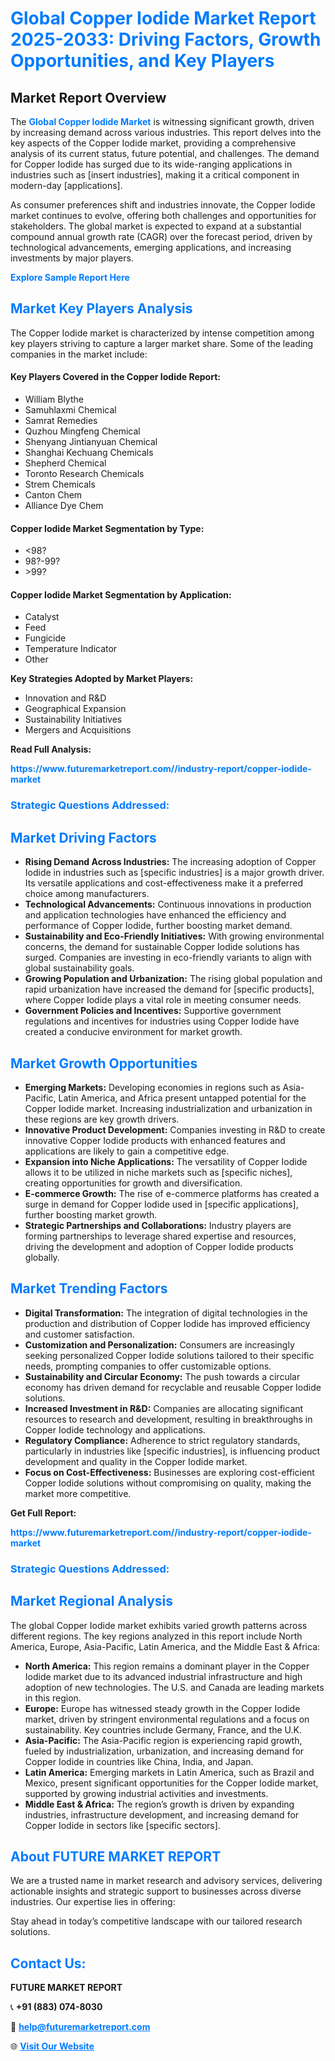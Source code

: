 <h1 style="color: #007BFF;">Global Copper Iodide Market Report 2025-2033: Driving Factors, Growth Opportunities, and Key Players</h1>

<section id="overview">
<h2>Market Report Overview</h2>
<p>The <a href="https://www.futuremarketreport.com//industry-report/copper-iodide-market" style="color: #007BFF; text-decoration: none;"><strong>Global Copper Iodide Market</strong></a> is witnessing significant growth, driven by increasing demand across various industries. This report delves into the key aspects of the Copper Iodide market, providing a comprehensive analysis of its current status, future potential, and challenges. The demand for Copper Iodide has surged due to its wide-ranging applications in industries such as [insert industries], making it a critical component in modern-day [applications].</p>
<p>As consumer preferences shift and industries innovate, the Copper Iodide market continues to evolve, offering both challenges and opportunities for stakeholders. The global market is expected to expand at a substantial compound annual growth rate (CAGR) over the forecast period, driven by technological advancements, emerging applications, and increasing investments by major players.</p>
</section>

<section id="overview">
<p><a href="https://www.futuremarketreport.com//request-sample/reportId=92758" style="color: #007BFF; text-decoration: none;"><strong>Explore Sample Report Here</strong></a></p>
</section>

<section id="key-players">
<h2 style="color: #007BFF;">Market Key Players Analysis</h2>
<p>The Copper Iodide market is characterized by intense competition among key players striving to capture a larger market share. Some of the leading companies in the market include:</p>
<h4>Key Players Covered in the Copper Iodide Report:</h4>
<ul><li>William Blythe</li><li>Samuhlaxmi Chemical</li><li>Samrat Remedies</li><li>Quzhou Mingfeng Chemical</li><li>Shenyang Jintianyuan Chemical</li><li>Shanghai Kechuang Chemicals</li><li>Shepherd Chemical</li><li>Toronto Research Chemicals</li><li>Strem Chemicals</li><li>Canton Chem</li><li>Alliance Dye Chem</li></ul>
<h4>Copper Iodide Market Segmentation by Type:</h4>
<ul><li>&lt;98?</li><li>98?-99?</li><li>&gt;99?</li></ul>

<h4>Copper Iodide Market Segmentation by Application:</h4>
<ul><li>Catalyst</li><li>Feed</li><li>Fungicide</li><li>Temperature Indicator</li><li>Other</li></ul>
<p><strong>Key Strategies Adopted by Market Players:</strong></p>
<ul>
<li>Innovation and R&D</li>
<li>Geographical Expansion</li>
<li>Sustainability Initiatives</li>
<li>Mergers and Acquisitions</li>
</ul>
</section>

<section>
<p><strong>Read Full Analysis: </strong></p><a href="https://www.futuremarketreport.com//industry-report/copper-iodide-market" style="color: #007BFF; text-decoration: none;"><strong>https://www.futuremarketreport.com//industry-report/copper-iodide-market</strong></a>
<h3 style="color: #007BFF;">Strategic Questions Addressed:</h3>
</section>

<section id="driving-factors">
<h2 style="color: #007BFF;">Market Driving Factors</h2>
<ul>
<li><strong>Rising Demand Across Industries:</strong> The increasing adoption of Copper Iodide in industries such as [specific industries] is a major growth driver. Its versatile applications and cost-effectiveness make it a preferred choice among manufacturers.</li>
<li><strong>Technological Advancements:</strong> Continuous innovations in production and application technologies have enhanced the efficiency and performance of Copper Iodide, further boosting market demand.</li>
<li><strong>Sustainability and Eco-Friendly Initiatives:</strong> With growing environmental concerns, the demand for sustainable Copper Iodide solutions has surged. Companies are investing in eco-friendly variants to align with global sustainability goals.</li>
<li><strong>Growing Population and Urbanization:</strong> The rising global population and rapid urbanization have increased the demand for [specific products], where Copper Iodide plays a vital role in meeting consumer needs.</li>
<li><strong>Government Policies and Incentives:</strong> Supportive government regulations and incentives for industries using Copper Iodide have created a conducive environment for market growth.</li>
</ul>
</section>

<section id="growth-opportunities">
<h2 style="color: #007BFF;">Market Growth Opportunities</h2>
<ul>
<li><strong>Emerging Markets:</strong> Developing economies in regions such as Asia-Pacific, Latin America, and Africa present untapped potential for the Copper Iodide market. Increasing industrialization and urbanization in these regions are key growth drivers.</li>
<li><strong>Innovative Product Development:</strong> Companies investing in R&D to create innovative Copper Iodide products with enhanced features and applications are likely to gain a competitive edge.</li>
<li><strong>Expansion into Niche Applications:</strong> The versatility of Copper Iodide allows it to be utilized in niche markets such as [specific niches], creating opportunities for growth and diversification.</li>
<li><strong>E-commerce Growth:</strong> The rise of e-commerce platforms has created a surge in demand for Copper Iodide used in [specific applications], further boosting market growth.</li>
<li><strong>Strategic Partnerships and Collaborations:</strong> Industry players are forming partnerships to leverage shared expertise and resources, driving the development and adoption of Copper Iodide products globally.</li>
</ul>
</section>

<section id="trending-factors">
<h2 style="color: #007BFF;">Market Trending Factors</h2>
<ul>
<li><strong>Digital Transformation:</strong> The integration of digital technologies in the production and distribution of Copper Iodide has improved efficiency and customer satisfaction.</li>
<li><strong>Customization and Personalization:</strong> Consumers are increasingly seeking personalized Copper Iodide solutions tailored to their specific needs, prompting companies to offer customizable options.</li>
<li><strong>Sustainability and Circular Economy:</strong> The push towards a circular economy has driven demand for recyclable and reusable Copper Iodide solutions.</li>
<li><strong>Increased Investment in R&D:</strong> Companies are allocating significant resources to research and development, resulting in breakthroughs in Copper Iodide technology and applications.</li>
<li><strong>Regulatory Compliance:</strong> Adherence to strict regulatory standards, particularly in industries like [specific industries], is influencing product development and quality in the Copper Iodide market.</li>
<li><strong>Focus on Cost-Effectiveness:</strong> Businesses are exploring cost-efficient Copper Iodide solutions without compromising on quality, making the market more competitive.</li>
</ul>
</section>

<section>
<p><strong>Get Full Report: </strong></p><a href="https://www.futuremarketreport.com//industry-report/copper-iodide-market" style="color: #007BFF; text-decoration: none;"><strong>https://www.futuremarketreport.com//industry-report/copper-iodide-market</strong></a>
<h3 style="color: #007BFF;">Strategic Questions Addressed:</h3>
</section>


<section id="regional-analysis">
<h2 style="color: #007BFF;">Market Regional Analysis</h2>
<p>The global Copper Iodide market exhibits varied growth patterns across different regions. The key regions analyzed in this report include North America, Europe, Asia-Pacific, Latin America, and the Middle East & Africa:</p>
<ul>
<li><strong>North America:</strong> This region remains a dominant player in the Copper Iodide market due to its advanced industrial infrastructure and high adoption of new technologies. The U.S. and Canada are leading markets in this region.</li>
<li><strong>Europe:</strong> Europe has witnessed steady growth in the Copper Iodide market, driven by stringent environmental regulations and a focus on sustainability. Key countries include Germany, France, and the U.K.</li>
<li><strong>Asia-Pacific:</strong> The Asia-Pacific region is experiencing rapid growth, fueled by industrialization, urbanization, and increasing demand for Copper Iodide in countries like China, India, and Japan.</li>
<li><strong>Latin America:</strong> Emerging markets in Latin America, such as Brazil and Mexico, present significant opportunities for the Copper Iodide market, supported by growing industrial activities and investments.</li>
<li><strong>Middle East & Africa:</strong> The region’s growth is driven by expanding industries, infrastructure development, and increasing demand for Copper Iodide in sectors like [specific sectors].</li>
</ul>
</section>

<footer>
<h2 style="color: #007BFF;">About FUTURE MARKET REPORT</h2>
<p>We are a trusted name in market research and advisory services, delivering actionable insights and strategic support to businesses across diverse industries. Our expertise lies in offering:</p>

<p>Stay ahead in today’s competitive landscape with our tailored research solutions.</p>

<h2 style="color: #007BFF;">Contact Us:</h2>
<p><strong>FUTURE MARKET REPORT</strong></p>
<p>📞 <strong>+91 (883) 074-8030</strong></p>
<p>📧 <strong><a href="mailto:help@futuremarketreport.com" style="color: #007BFF;">help@futuremarketreport.com</a></strong></p>
<p>🌐 <strong><a href="https://www.futuremarketreport.com/" style="color: #007BFF;">Visit Our Website</a></strong></p>
</footer>